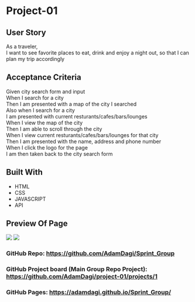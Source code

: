 # Project-01

## User Story
As a traveler, <br> I want to see favorite places to eat, drink and enjoy a night out, so that I can plan my trip accordingly

## Acceptance Criteria 
Given city search form and input <br>
When I search for a city <br>
Then I am presented with a map of the city I searched <br>
Also when I search for a city <br>
I am presented with current resturants/cafes/bars/lounges <br>
When I view the map of the city <br>
Then I am able to scroll through the city  <br>
When I view current resturants/cafes/bars/lounges for that city <br>
Then I am presented with the name, address and phone number  <br>
When I click the logo for the page<br>
I am then taken back to the city search form 

## Built With
* HTML <br>
* CSS <br>
* JAVASCRIPT <br>
* API

## Preview Of Page
<img src="./css/image/proj-img.png">

<img src="./css/image/proj1-img.png">



### GitHub Repo: https://github.com/AdamDagi/Sprint_Group
### GitHub Project board (Main Group Repo Project): https://github.com/AdamDagi/project-01/projects/1
### GitHub Pages: https://adamdagi.github.io/Sprint_Group/
